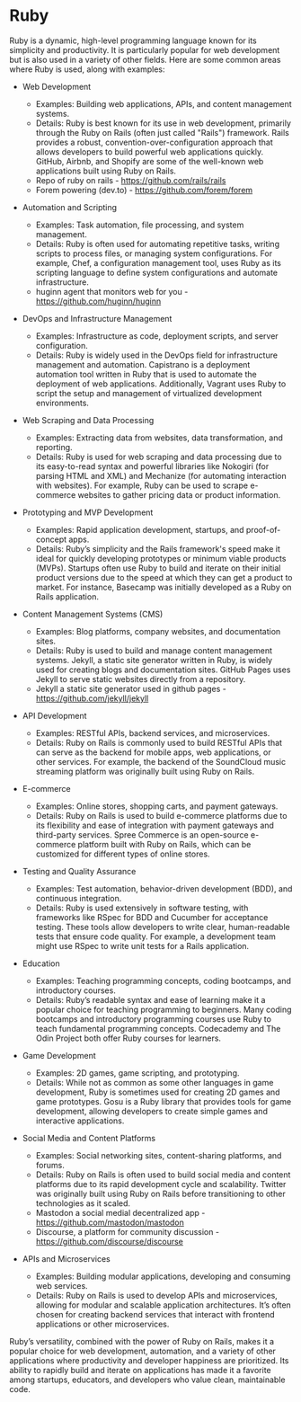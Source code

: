 # Ruby

Ruby is a dynamic, high-level programming language known for its simplicity and productivity. It is particularly popular for web development but is also used in a variety of other fields. Here are some common areas where Ruby is used, along with examples:

- Web Development
    - Examples: Building web applications, APIs, and content management systems.
    - Details: Ruby is best known for its use in web development, primarily through the Ruby on Rails (often just called "Rails") framework. Rails provides a robust, convention-over-configuration approach that allows developers to build powerful web applications quickly. GitHub, Airbnb, and Shopify are some of the well-known web applications built using Ruby on Rails.
    - Repo of ruby on rails - <https://github.com/rails/rails>
    - Forem powering (dev.to) - <https://github.com/forem/forem>

- Automation and Scripting
    - Examples: Task automation, file processing, and system management.
    - Details: Ruby is often used for automating repetitive tasks, writing scripts to process files, or managing system configurations. For example, Chef, a configuration management tool, uses Ruby as its scripting language to define system configurations and automate infrastructure.
    - huginn agent that monitors web for you - <https://github.com/huginn/huginn>

- DevOps and Infrastructure Management
    - Examples: Infrastructure as code, deployment scripts, and server configuration.
    - Details: Ruby is widely used in the DevOps field for infrastructure management and automation. Capistrano is a deployment automation tool written in Ruby that is used to automate the deployment of web applications. Additionally, Vagrant uses Ruby to script the setup and management of virtualized development environments.

- Web Scraping and Data Processing
    - Examples: Extracting data from websites, data transformation, and reporting.
    - Details: Ruby is used for web scraping and data processing due to its easy-to-read syntax and powerful libraries like Nokogiri (for parsing HTML and XML) and Mechanize (for automating interaction with websites). For example, Ruby can be used to scrape e-commerce websites to gather pricing data or product information.

- Prototyping and MVP Development
    - Examples: Rapid application development, startups, and proof-of-concept apps.
    - Details: Ruby’s simplicity and the Rails framework's speed make it ideal for quickly developing prototypes or minimum viable products (MVPs). Startups often use Ruby to build and iterate on their initial product versions due to the speed at which they can get a product to market. For instance, Basecamp was initially developed as a Ruby on Rails application.

- Content Management Systems (CMS)
    - Examples: Blog platforms, company websites, and documentation sites.
    - Details: Ruby is used to build and manage content management systems. Jekyll, a static site generator written in Ruby, is widely used for creating blogs and documentation sites. GitHub Pages uses Jekyll to serve static websites directly from a repository.
    - Jekyll a static site generator used in github pages - <https://github.com/jekyll/jekyll>

- API Development
    - Examples: RESTful APIs, backend services, and microservices.
    - Details: Ruby on Rails is commonly used to build RESTful APIs that can serve as the backend for mobile apps, web applications, or other services. For example, the backend of the SoundCloud music streaming platform was originally built using Ruby on Rails.

- E-commerce
    - Examples: Online stores, shopping carts, and payment gateways.
    - Details: Ruby on Rails is used to build e-commerce platforms due to its flexibility and ease of integration with payment gateways and third-party services. Spree Commerce is an open-source e-commerce platform built with Ruby on Rails, which can be customized for different types of online stores.

- Testing and Quality Assurance
    - Examples: Test automation, behavior-driven development (BDD), and continuous integration.
    - Details: Ruby is used extensively in software testing, with frameworks like RSpec for BDD and Cucumber for acceptance testing. These tools allow developers to write clear, human-readable tests that ensure code quality. For example, a development team might use RSpec to write unit tests for a Rails application.

- Education
    - Examples: Teaching programming concepts, coding bootcamps, and introductory courses.
    - Details: Ruby’s readable syntax and ease of learning make it a popular choice for teaching programming to beginners. Many coding bootcamps and introductory programming courses use Ruby to teach fundamental programming concepts. Codecademy and The Odin Project both offer Ruby courses for learners.

- Game Development
    - Examples: 2D games, game scripting, and prototyping.
    - Details: While not as common as some other languages in game development, Ruby is sometimes used for creating 2D games and game prototypes. Gosu is a Ruby library that provides tools for game development, allowing developers to create simple games and interactive applications.

- Social Media and Content Platforms
    - Examples: Social networking sites, content-sharing platforms, and forums.
    - Details: Ruby on Rails is often used to build social media and content platforms due to its rapid development cycle and scalability. Twitter was originally built using Ruby on Rails before transitioning to other technologies as it scaled.
    - Mastodon a social medial decentralized app - <https://github.com/mastodon/mastodon>
    - Discourse, a platform for community discussion - <https://github.com/discourse/discourse>

- APIs and Microservices
    - Examples: Building modular applications, developing and consuming web services.
    - Details: Ruby on Rails is used to develop APIs and microservices, allowing for modular and scalable application architectures. It’s often chosen for creating backend services that interact with frontend applications or other microservices.

Ruby’s versatility, combined with the power of Ruby on Rails, makes it a popular choice for web development, automation, and a variety of other applications where productivity and developer happiness are prioritized. Its ability to rapidly build and iterate on applications has made it a favorite among startups, educators, and developers who value clean, maintainable code.
